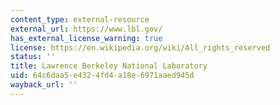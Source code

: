 ```yaml
---
content_type: external-resource
external_url: https://www.lbl.gov/
has_external_license_warning: true
license: https://en.wikipedia.org/wiki/All_rights_reserved
status: ''
title: Lawrence Berkeley National Laboratory
uid: 64c6daa5-e432-4fd4-a18e-6971aaed945d
wayback_url: ''
---
```

